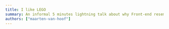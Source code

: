 ```yaml
---
title: I like LEGO
summary: An informal 5 minutes lightning talk about why Front-end resembles building with LEGO
authors: ["maarten-van-hoof"]
---
```


